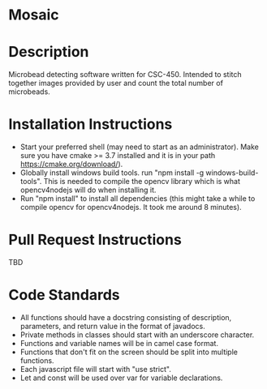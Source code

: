# Mosaic

# Description
Microbead detecting software written for CSC-450. Intended to stitch together images provided by user and count the total number of microbeads.

# Installation Instructions
* Start your preferred shell (may need to start as an administrator). Make sure you have cmake >= 3.7 installed and it is in your path https://cmake.org/download/).
* Globally install windows build tools. run "npm install -g windows-build-tools". This is needed to compile the opencv library which is what opencv4nodejs will do when installing it.
* Run "npm install" to install all dependencies (this might take a while to compile opencv for opencv4nodejs. It took me around 8 minutes).

# Pull Request Instructions
TBD

# Code Standards 
* All functions should have a docstring consisting of description, parameters, and return value in the format of javadocs.
* Private methods in classes should start with an underscore character.
* Functions and variable names will be in camel case format.
* Functions that don't fit on the screen should be split into multiple functions.
* Each javascript file will start with "use strict". 
* Let and const will be used over var for variable declarations.
